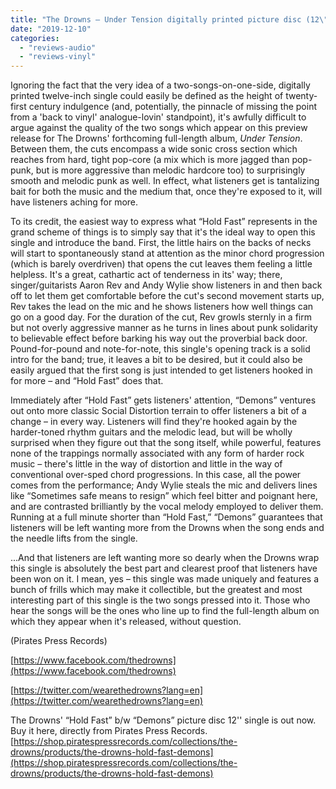 ```yaml
---
title: "The Drowns – Under Tension digitally printed picture disc (12\" single)"
date: "2019-12-10"
categories: 
  - "reviews-audio"
  - "reviews-vinyl"
---
```


Ignoring the fact that the very idea of a two-songs-on-one-side, digitally printed twelve-inch single could easily be defined as the height of twenty-first century indulgence (and, potentially, the pinnacle of missing the point from a 'back to vinyl' analogue-lovin' standpoint), it's awfully difficult to argue against the quality of the two songs which appear on this preview release for The Drowns' forthcoming full-length album, _Under Tension_. Between them, the cuts encompass a wide sonic cross section which reaches from hard, tight pop-core (a mix which is more jagged than pop-punk, but is more aggressive than melodic hardcore too) to surprisingly smooth and melodic punk as well. In effect, what listeners get is tantalizing bait for both the music and the medium that, once they're exposed to it, will have listeners aching for more.  
  
To its credit, the easiest way to express what “Hold Fast” represents in the grand scheme of things is to simply say that it's the ideal way to open this single and introduce the band. First, the little hairs on the backs of necks will start to spontaneously stand at attention as the minor chord progression (which is barely overdriven) that opens the cut leaves them feeling a little helpless. It's a great, cathartic act of tenderness in its' way; there, singer/guitarists Aaron Rev and Andy Wylie show listeners in and then back off to let them get comfortable before the cut's second movement starts up, Rev takes the lead on the mic and he shows listeners how well things can go on a good day. For the duration of the cut, Rev growls sternly in a firm but not overly aggressive manner as he turns in lines about punk solidarity to believable effect before barking his way out the proverbial back door. Pound-for-pound and note-for-note, this single's opening track is a solid intro for the band; true, it leaves a bit to be desired, but it could also be easily argued that the first song is just intended to get listeners hooked in for more – and “Hold Fast” does that.

Immediately after “Hold Fast” gets listeners' attention, “Demons” ventures out onto more classic Social Distortion terrain to offer listeners a bit of a change – in every way. Listeners will find they're hooked again by the harder-toned rhythm guitars and the melodic lead, but will be wholly surprised when they figure out that the song itself, while powerful, features none of the trappings normally associated with any form of harder rock music – there's little in the way of distortion and little in the way of conventional over-sped chord progressions. In this case, all the power comes from the performance; Andy Wylie steals the mic and delivers lines like “Sometimes safe means to resign” which feel bitter and poignant here, and are contrasted brilliantly by the vocal melody employed to deliver them. Running at a full minute shorter than “Hold Fast,” “Demons” guarantees that listeners will be left wanting more from the Drowns when the song ends and the needle lifts from the single.  
  
...And that listeners are left wanting more so dearly when the Drowns wrap this single is absolutely the best part and clearest proof that listeners have been won on it. I mean, yes – this single was made uniquely and features a bunch of frills which may make it collectible, but the greatest and most interesting part of this single is the two songs pressed into it. Those who hear the songs will be the ones who line up to find the full-length album on which they appear when it's released, without question.

(Pirates Press Records)

[https://www.facebook.com/thedrowns](https://www.facebook.com/thedrowns)

[https://twitter.com/wearethedrowns?lang=en](https://twitter.com/wearethedrowns?lang=en)

The Drowns' “Hold Fast” b/w “Demons” picture disc 12'' single is out now. Buy it here, directly from Pirates Press Records. [https://shop.piratespressrecords.com/collections/the-drowns/products/the-drowns-hold-fast-demons](https://shop.piratespressrecords.com/collections/the-drowns/products/the-drowns-hold-fast-demons)
